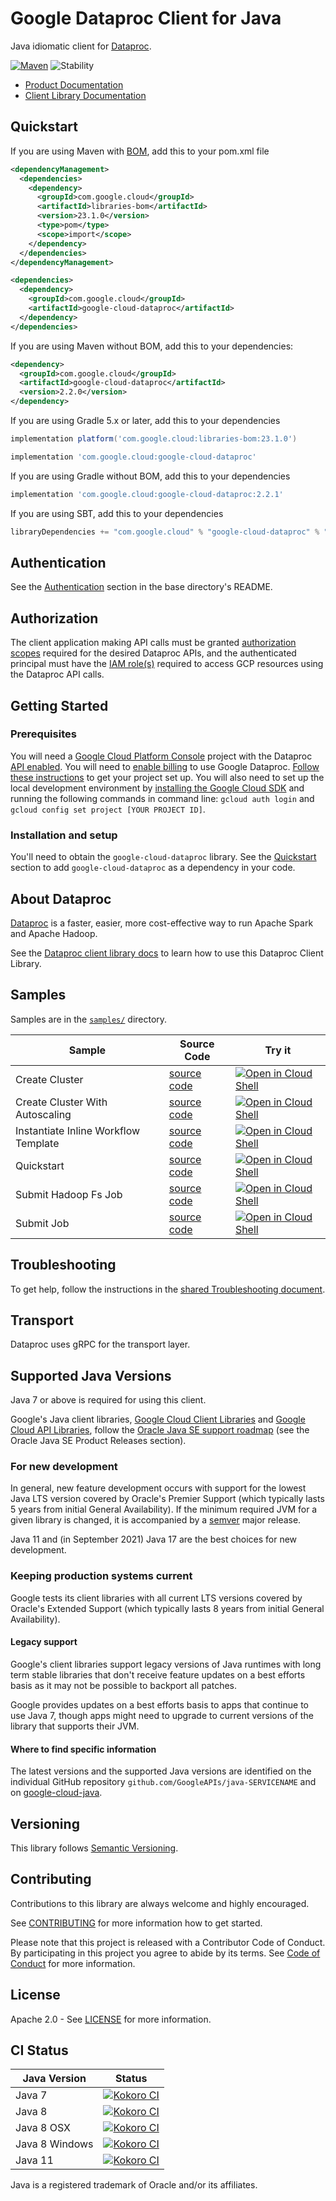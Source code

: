 # Google Dataproc Client for Java

Java idiomatic client for [Dataproc][product-docs].

[![Maven][maven-version-image]][maven-version-link]
![Stability][stability-image]

- [Product Documentation][product-docs]
- [Client Library Documentation][javadocs]


## Quickstart

If you are using Maven with [BOM][libraries-bom], add this to your pom.xml file

```xml
<dependencyManagement>
  <dependencies>
    <dependency>
      <groupId>com.google.cloud</groupId>
      <artifactId>libraries-bom</artifactId>
      <version>23.1.0</version>
      <type>pom</type>
      <scope>import</scope>
    </dependency>
  </dependencies>
</dependencyManagement>

<dependencies>
  <dependency>
    <groupId>com.google.cloud</groupId>
    <artifactId>google-cloud-dataproc</artifactId>
  </dependency>
</dependencies>

```

If you are using Maven without BOM, add this to your dependencies:


```xml
<dependency>
  <groupId>com.google.cloud</groupId>
  <artifactId>google-cloud-dataproc</artifactId>
  <version>2.2.0</version>
</dependency>

```

If you are using Gradle 5.x or later, add this to your dependencies

```Groovy
implementation platform('com.google.cloud:libraries-bom:23.1.0')

implementation 'com.google.cloud:google-cloud-dataproc'
```
If you are using Gradle without BOM, add this to your dependencies

```Groovy
implementation 'com.google.cloud:google-cloud-dataproc:2.2.1'
```

If you are using SBT, add this to your dependencies

```Scala
libraryDependencies += "com.google.cloud" % "google-cloud-dataproc" % "2.2.1"
```

## Authentication

See the [Authentication][authentication] section in the base directory's README.

## Authorization

The client application making API calls must be granted [authorization scopes][auth-scopes] required for the desired Dataproc APIs, and the authenticated principal must have the [IAM role(s)][predefined-iam-roles] required to access GCP resources using the Dataproc API calls.

## Getting Started

### Prerequisites

You will need a [Google Cloud Platform Console][developer-console] project with the Dataproc [API enabled][enable-api].
You will need to [enable billing][enable-billing] to use Google Dataproc.
[Follow these instructions][create-project] to get your project set up. You will also need to set up the local development environment by
[installing the Google Cloud SDK][cloud-sdk] and running the following commands in command line:
`gcloud auth login` and `gcloud config set project [YOUR PROJECT ID]`.

### Installation and setup

You'll need to obtain the `google-cloud-dataproc` library.  See the [Quickstart](#quickstart) section
to add `google-cloud-dataproc` as a dependency in your code.

## About Dataproc


[Dataproc][product-docs] is a faster, easier, more cost-effective way to run Apache Spark and Apache Hadoop.

See the [Dataproc client library docs][javadocs] to learn how to
use this Dataproc Client Library.





## Samples

Samples are in the [`samples/`](https://github.com/googleapis/java-dataproc/tree/main/samples) directory.

| Sample                      | Source Code                       | Try it |
| --------------------------- | --------------------------------- | ------ |
| Create Cluster | [source code](https://github.com/googleapis/java-dataproc/blob/main/samples/snippets/src/main/java/CreateCluster.java) | [![Open in Cloud Shell][shell_img]](https://console.cloud.google.com/cloudshell/open?git_repo=https://github.com/googleapis/java-dataproc&page=editor&open_in_editor=samples/snippets/src/main/java/CreateCluster.java) |
| Create Cluster With Autoscaling | [source code](https://github.com/googleapis/java-dataproc/blob/main/samples/snippets/src/main/java/CreateClusterWithAutoscaling.java) | [![Open in Cloud Shell][shell_img]](https://console.cloud.google.com/cloudshell/open?git_repo=https://github.com/googleapis/java-dataproc&page=editor&open_in_editor=samples/snippets/src/main/java/CreateClusterWithAutoscaling.java) |
| Instantiate Inline Workflow Template | [source code](https://github.com/googleapis/java-dataproc/blob/main/samples/snippets/src/main/java/InstantiateInlineWorkflowTemplate.java) | [![Open in Cloud Shell][shell_img]](https://console.cloud.google.com/cloudshell/open?git_repo=https://github.com/googleapis/java-dataproc&page=editor&open_in_editor=samples/snippets/src/main/java/InstantiateInlineWorkflowTemplate.java) |
| Quickstart | [source code](https://github.com/googleapis/java-dataproc/blob/main/samples/snippets/src/main/java/Quickstart.java) | [![Open in Cloud Shell][shell_img]](https://console.cloud.google.com/cloudshell/open?git_repo=https://github.com/googleapis/java-dataproc&page=editor&open_in_editor=samples/snippets/src/main/java/Quickstart.java) |
| Submit Hadoop Fs Job | [source code](https://github.com/googleapis/java-dataproc/blob/main/samples/snippets/src/main/java/SubmitHadoopFsJob.java) | [![Open in Cloud Shell][shell_img]](https://console.cloud.google.com/cloudshell/open?git_repo=https://github.com/googleapis/java-dataproc&page=editor&open_in_editor=samples/snippets/src/main/java/SubmitHadoopFsJob.java) |
| Submit Job | [source code](https://github.com/googleapis/java-dataproc/blob/main/samples/snippets/src/main/java/SubmitJob.java) | [![Open in Cloud Shell][shell_img]](https://console.cloud.google.com/cloudshell/open?git_repo=https://github.com/googleapis/java-dataproc&page=editor&open_in_editor=samples/snippets/src/main/java/SubmitJob.java) |



## Troubleshooting

To get help, follow the instructions in the [shared Troubleshooting document][troubleshooting].

## Transport

Dataproc uses gRPC for the transport layer.

## Supported Java Versions

Java 7 or above is required for using this client.

Google's Java client libraries,
[Google Cloud Client Libraries][cloudlibs]
and
[Google Cloud API Libraries][apilibs],
follow the
[Oracle Java SE support roadmap][oracle]
(see the Oracle Java SE Product Releases section).

### For new development

In general, new feature development occurs with support for the lowest Java
LTS version covered by  Oracle's Premier Support (which typically lasts 5 years
from initial General Availability). If the minimum required JVM for a given
library is changed, it is accompanied by a [semver][semver] major release.

Java 11 and (in September 2021) Java 17 are the best choices for new
development.

### Keeping production systems current

Google tests its client libraries with all current LTS versions covered by
Oracle's Extended Support (which typically lasts 8 years from initial
General Availability).

#### Legacy support

Google's client libraries support legacy versions of Java runtimes with long
term stable libraries that don't receive feature updates on a best efforts basis
as it may not be possible to backport all patches.

Google provides updates on a best efforts basis to apps that continue to use
Java 7, though apps might need to upgrade to current versions of the library
that supports their JVM.

#### Where to find specific information

The latest versions and the supported Java versions are identified on
the individual GitHub repository `github.com/GoogleAPIs/java-SERVICENAME`
and on [google-cloud-java][g-c-j].

## Versioning


This library follows [Semantic Versioning](http://semver.org/).



## Contributing


Contributions to this library are always welcome and highly encouraged.

See [CONTRIBUTING][contributing] for more information how to get started.

Please note that this project is released with a Contributor Code of Conduct. By participating in
this project you agree to abide by its terms. See [Code of Conduct][code-of-conduct] for more
information.


## License

Apache 2.0 - See [LICENSE][license] for more information.

## CI Status

Java Version | Status
------------ | ------
Java 7 | [![Kokoro CI][kokoro-badge-image-1]][kokoro-badge-link-1]
Java 8 | [![Kokoro CI][kokoro-badge-image-2]][kokoro-badge-link-2]
Java 8 OSX | [![Kokoro CI][kokoro-badge-image-3]][kokoro-badge-link-3]
Java 8 Windows | [![Kokoro CI][kokoro-badge-image-4]][kokoro-badge-link-4]
Java 11 | [![Kokoro CI][kokoro-badge-image-5]][kokoro-badge-link-5]

Java is a registered trademark of Oracle and/or its affiliates.

[product-docs]: https://cloud.google.com/dataproc
[javadocs]: https://cloud.google.com/java/docs/reference/google-cloud-dataproc/latest/history
[kokoro-badge-image-1]: http://storage.googleapis.com/cloud-devrel-public/java/badges/java-dataproc/java7.svg
[kokoro-badge-link-1]: http://storage.googleapis.com/cloud-devrel-public/java/badges/java-dataproc/java7.html
[kokoro-badge-image-2]: http://storage.googleapis.com/cloud-devrel-public/java/badges/java-dataproc/java8.svg
[kokoro-badge-link-2]: http://storage.googleapis.com/cloud-devrel-public/java/badges/java-dataproc/java8.html
[kokoro-badge-image-3]: http://storage.googleapis.com/cloud-devrel-public/java/badges/java-dataproc/java8-osx.svg
[kokoro-badge-link-3]: http://storage.googleapis.com/cloud-devrel-public/java/badges/java-dataproc/java8-osx.html
[kokoro-badge-image-4]: http://storage.googleapis.com/cloud-devrel-public/java/badges/java-dataproc/java8-win.svg
[kokoro-badge-link-4]: http://storage.googleapis.com/cloud-devrel-public/java/badges/java-dataproc/java8-win.html
[kokoro-badge-image-5]: http://storage.googleapis.com/cloud-devrel-public/java/badges/java-dataproc/java11.svg
[kokoro-badge-link-5]: http://storage.googleapis.com/cloud-devrel-public/java/badges/java-dataproc/java11.html
[stability-image]: https://img.shields.io/badge/stability-ga-green
[maven-version-image]: https://img.shields.io/maven-central/v/com.google.cloud/google-cloud-dataproc.svg
[maven-version-link]: https://search.maven.org/search?q=g:com.google.cloud%20AND%20a:google-cloud-dataproc&core=gav
[authentication]: https://github.com/googleapis/google-cloud-java#authentication
[auth-scopes]: https://developers.google.com/identity/protocols/oauth2/scopes
[predefined-iam-roles]: https://cloud.google.com/iam/docs/understanding-roles#predefined_roles
[iam-policy]: https://cloud.google.com/iam/docs/overview#cloud-iam-policy
[developer-console]: https://console.developers.google.com/
[create-project]: https://cloud.google.com/resource-manager/docs/creating-managing-projects
[cloud-sdk]: https://cloud.google.com/sdk/
[troubleshooting]: https://github.com/googleapis/google-cloud-common/blob/main/troubleshooting/readme.md#troubleshooting
[contributing]: https://github.com/googleapis/java-dataproc/blob/main/CONTRIBUTING.md
[code-of-conduct]: https://github.com/googleapis/java-dataproc/blob/main/CODE_OF_CONDUCT.md#contributor-code-of-conduct
[license]: https://github.com/googleapis/java-dataproc/blob/main/LICENSE
[enable-billing]: https://cloud.google.com/apis/docs/getting-started#enabling_billing
[enable-api]: https://console.cloud.google.com/flows/enableapi?apiid=dataproc.googleapis.com
[libraries-bom]: https://github.com/GoogleCloudPlatform/cloud-opensource-java/wiki/The-Google-Cloud-Platform-Libraries-BOM
[shell_img]: https://gstatic.com/cloudssh/images/open-btn.png

[semver]: https://semver.org/
[cloudlibs]: https://cloud.google.com/apis/docs/client-libraries-explained
[apilibs]: https://cloud.google.com/apis/docs/client-libraries-explained#google_api_client_libraries
[oracle]: https://www.oracle.com/java/technologies/java-se-support-roadmap.html
[g-c-j]: http://github.com/googleapis/google-cloud-java
